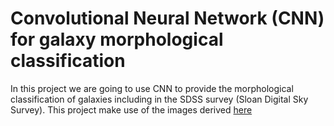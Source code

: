 # Convolutional Neural Network (CNN) for galaxy morphological classification

In this project we are going to use CNN to provide the morphological classification of galaxies including in the SDSS survey (Sloan Digital Sky Survey).
This project make use of the images derived [here](wwww)
